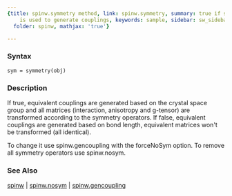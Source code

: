 ```yaml
---
{title: spinw.symmetry method, link: spinw.symmetry, summary: true if space group
    is used to generate couplings, keywords: sample, sidebar: sw_sidebar, permalink: spinw_symmetry.html,
  folder: spinw, mathjax: 'true'}

---
```


### Syntax

`sym = symmetry(obj)`

### Description

If true, equivalent couplings are generated based on the
crystal space group and all matrices (interaction, anisotropy
and g-tensor) are transformed according to the symmetry
operators. If false, equivalent couplings are generated based
on bond length, equivalent matrices won't be transformed
(all identical).
 
To change it use spinw.gencoupling with the forceNoSym option.
To remove all symmetry operators use spinw.nosym.
 

### See Also

[spinw](spinw.html) \| [spinw.nosym](spinw_nosym.html) \| [spinw.gencoupling](spinw_gencoupling.html)

